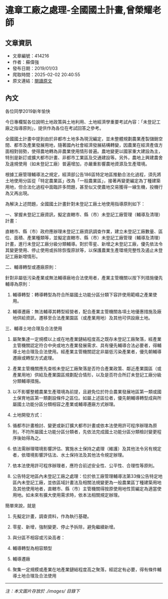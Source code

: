 # 違章工廠之處理-全國國土計畫,曾榮耀老師

## 文章資訊
- 文章編號：414216
- 作者：蘇偉強
- 發布日期：2019/01/03
- 爬取時間：2025-02-02 20:40:55
- 原文連結：[閱讀原文](https://real-estate.get.com.tw/Columns/detail.aspx?no=414216)

## 內文
各位同學2019新年愉快

今日專欄幫各位說明土地政策與土地利用、土地經濟學重要考試內容：「未登記工廠之指導原則」，提供作為各位在考試回答之參考。

全國國土計畫中提到由於非都市土地多為現況編定，並未整體規劃農業產製儲銷空間、都市及產業發展用地，隨著國內社會經濟發展結構轉變，因農業在經濟產值方面相對弱勢，使得農地轉為非農業使用情形普遍。農地變更以國家重大建設為主，特別是新訂或擴大都市計畫、非都市工業區及交通建設等。另外，農地上興建農舍及違規使用（如未登記工廠）普遍增加，亦嚴重影響農地資源及生產環境。

根據工廠管理輔導法之規定，經濟部公告186區特定地區推動合法化過程，須先將土地使用分區從「特定農業區」改為「一般農業區」，接著再變更編定為丁種建築用地，但合法化過程中面臨許多問題，甚至似又使農地交易獲得一線生機，投機行為又再出現。

為解決上述問題，全國國土計畫針對未登記工廠土地使用指導原則如下：

一、掌握未登記工廠資訊，擬定直轄市、縣（市）未登記工廠管理（輔導及清理）計畫：

直轄市、縣（市）政府應辦理未登記工廠資訊調查作業，建立未登記工廠數量、區位、面積、產業種類等，並擬定直轄市、縣（市）未登記工廠管理（輔導及清理）計畫，進行未登記工廠分級分類輔導。對於零星、新增之未登記工廠，優先依法令其變更使用、停止使用或拆除恢復原狀等，以保護農業生產環境完整性及遏止未登記工廠新增情形。

二、輔導轉型或遷廠原則：

針對非屬低污染產業或無法輔導廠地合法使用者，產業主管機關以按下列措施優先輔導為原則：

1. 輔導轉型：轉導轉型為符合所屬國土功能分區分類下容許使用範疇之產業使用。

2. 輔導遷廠：無法輔導其轉型經營者，配合產業主管機關各項土地優惠措施及廠地供給資訊，遷移至合法產業園區（或產業用地）及其他可供設廠土地。

三、輔導土地合理及合法使用

1. 屬聚集達一定規模以上或在地產業鏈結程度高之既存未登記工廠聚落，經產業主管機關認定符合中央或地方產業發展需求、具有優先輔導合法必要者，得輔導土地合理及合法使用。經產業主管機關認定非屬低污染產業者，優先朝輔導遷廠或轉型方式處理。

2. 產業主管機關應先查核未登記工廠聚落是否符合產業政策、鄰近產業園區（或產業用地）供給及產業園區規劃配合情形，以及是否符合所訂未登記工廠分級分類輔導措施。

3. 以不影響整體農業生產環境為前提，且避免位於符合農業發展地區第一類或國土保育地區第一類劃設條件之區位。如屬上述區位者，優先朝輔導轉型成與所屬國土功能分區分類相容之產業或輔導遷廠方式辦理。

4. 土地開發方式：

1. 循都市計畫檢討、變更或新訂擴大都市計畫或依本法使用許可程序辦理為原則，不符所屬國土功能分區分類者，先依法完成國土功能分區分類檢討變更程序後始得為之。

2. 依法需辦理環境影響評估、實施水土保持之處理（維護）及其他法令另有規定者，依環境影響評估法、水土保持法及其他法令規定辦理。

3. 依本法使用許可程序辦理者，應符合前述安全性、公平性、合理性等原則。

5. 公告特定地區內未登記工廠之處理：位於依工廠管理輔導法第33條公告特定地區內未登記工廠，並依區域計畫法及相關法規變更為一般農業區丁種建築用地及其他使用地者，直轄市、縣（市）主管機關得按原使用地性質編定為適當使用地。如未來有擴大使用需求時，依本法相關規定辦理。

簡單來說，就是

1. 先擬定計畫，調查資料，作為執行基礎。

2. 零星、新增，強制變更、停止予拆除，避免繼續新增。

3. 與分區不相容或污染高者：

1. 輔導轉型為相容類型

2. 輔導遷廠

4. 聚集一定規模或產業在地產業鏈結程度高之聚落，經認定有必要，得有條件輔導土地合理及合法使用

---
*注：本文圖片存放於 ./images/ 目錄下*

